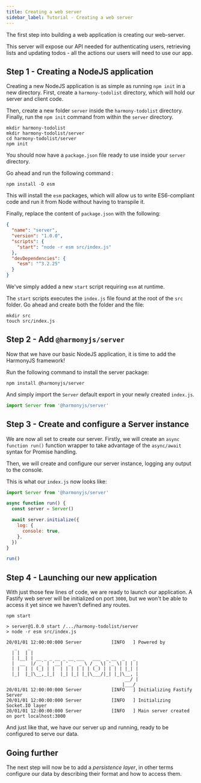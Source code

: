 ```yaml
---
title: Creating a web server
sidebar_label: Tutorial - Creating a web server
---
```


The first step into building a web application is creating our web-server.

This server will expose our API needed for authenticating users, retrieving lists and updating
todos - all the actions our users will need to use our app.

## Step 1 - Creating a NodeJS application

Creating a new NodeJS application is as simple as running `npm init` in a new directory.
First, create a `harmony-todolist` directory, which will hold our server and client code.

Then, create a new folder `server` inside the `harmony-todolist` directory. Finally, run
the `npm init` command from within the `server` directory.

```shell script
mkdir harmony-todolist
mkdir harmony-todolist/server
cd harmony-todolist/server
npm init
```

You should now have a `package.json` file ready to use inside your `server` directory.

Go ahead and run the following command :

```shell script
npm install -D esm
```

This will install the `esm` packages, which will allow us to write ES6-compliant code and
run it from Node without having to transpile it.

Finally, replace the content of `package.json` with the following:

```json title="package.json"
{
  "name": "server",
  "version": "1.0.0",
  "scripts": {
    "start": "node -r esm src/index.js"
  },
  "devDependencies": {
    "esm": "^3.2.25"
  }
}
```

We've simply added a new `start` script requiring `esm` at runtime.

The `start` scripts executes the `index.js` file found at the root of the `src` folder.
Go ahead and create both the folder and the file:

```shell script
mkdir src
touch src/index.js
```

## Step 2 - Add `@harmonyjs/server`

Now that we have our basic NodeJS application, it is time to add the HarmonyJS framework!

Run the following command to install the server package:

```shell script
npm install @harmonyjs/server
```

And simply import the `Server` default export in your newly created `index.js`.

```js title="index.js"
import Server from '@harmonyjs/server'
```

## Step 3 - Create and configure a Server instance

We are now all set to create our server. Firstly, we will create an `async function run()` 
function wrapper to take advantage of the `async/await` syntax for Promise handling.

Then, we will create and configure our server instance, logging any output to the console.

This is what our `index.js` now looks like:

```js title="index.js"
import Server from '@harmonyjs/server'

async function run() {
  const server = Server()

  await server.initialize({
    log: {
      console: true,
    },
  })
}

run()
```

## Step 4 - Launching our new application

With just those few lines of code, we are ready to launch our application. A Fastify web server
will be initialized on port `3000`, but we won't be able to access it yet since we
haven't defined any routes.

```shell script
npm start

> server@1.0.0 start /.../harmony-todolist/server
> node -r esm src/index.js

20/01/01 12:00:00:000 Server           [INFO   ] Powered by
   _    _
  | |  | |
  | |__| | __ _ _ __ _ __ ___   ___  _ __  _   _
  |  __  |/ _` | '__| '_ ` _ \ / _ \| '_ \| | | |
  | |  | | (_| | |  | | | | | | (_) | | | | |_| |
  |_|  |_|\__,_|_|  |_| |_| |_|\___/|_| |_|\__, |
                                            __/ |
                                           |___/
20/01/01 12:00:00:000 Server           [INFO   ] Initializing Fastify Server
20/01/01 12:00:00:000 Server           [INFO   ] Initializing Socket.IO layer
20/01/01 12:00:00:000 Server           [INFO   ] Main server created on port localhost:3000
```

And just like that, we have our server up and running, ready to be configured to serve our
data.

## Going further

The next step will now be to add a _persistence layer_, in other terms configure our data by 
describing their format and how to access them.
